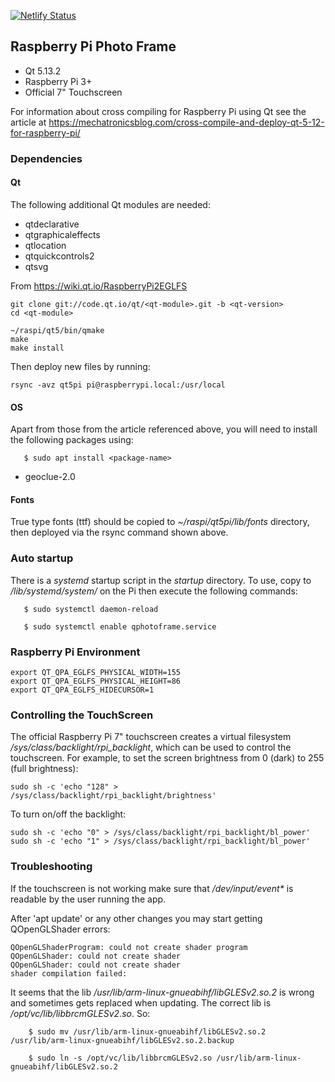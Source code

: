 [![Netlify Status](https://api.netlify.com/api/v1/badges/6bd28497-7039-4b4f-8090-9d2e591c6d64/deploy-status)](https://app.netlify.com/sites/neaveynet/deploys)

## Raspberry Pi Photo Frame

* Qt 5.13.2
* Raspberry Pi 3+
* Official 7" Touchscreen

For information about cross compiling for Raspberry Pi using Qt see the article at https://mechatronicsblog.com/cross-compile-and-deploy-qt-5-12-for-raspberry-pi/


### Dependencies

#### Qt

The following additional Qt modules are needed:

* qtdeclarative
* qtgraphicaleffects
* qtlocation
* qtquickcontrols2
* qtsvg

From https://wiki.qt.io/RaspberryPi2EGLFS

```
git clone git://code.qt.io/qt/<qt-module>.git -b <qt-version>
cd <qt-module>

~/raspi/qt5/bin/qmake
make
make install
```

Then deploy new files by running:

```
rsync -avz qt5pi pi@raspberrypi.local:/usr/local
```

#### OS

Apart from those from the article referenced above, you will need to install the following packages using:

```
   $ sudo apt install <package-name>
```

* geoclue-2.0

#### Fonts

True type fonts (ttf) should be copied to _~/raspi/qt5pi/lib/fonts_ directory, then deployed via the rsync command shown above. 


### Auto startup

There is a _systemd_ startup script in the _startup_ directory. To use, copy to _/lib/systemd/system/_ on the Pi then execute the following commands:

```
   $ sudo systemctl daemon-reload

   $ sudo systemctl enable qphotoframe.service
```

### Raspberry Pi Environment

```
export QT_QPA_EGLFS_PHYSICAL_WIDTH=155
export QT_QPA_EGLFS_PHYSICAL_HEIGHT=86
export QT_QPA_EGLFS_HIDECURSOR=1
```

### Controlling the TouchScreen

The official Raspberry Pi 7" touchscreen creates a virtual filesystem _/sys/class/backlight/rpi_backlight_, which can be used to control the touchscreen. For example, to set the screen brightness from 0 (dark) to 255 (full brightness):

```
sudo sh -c 'echo "128" > /sys/class/backlight/rpi_backlight/brightness'
```

To turn on/off the backlight:

```
sudo sh -c 'echo "0" > /sys/class/backlight/rpi_backlight/bl_power'
sudo sh -c 'echo "1" > /sys/class/backlight/rpi_backlight/bl_power'
```

### Troubleshooting

If the touchscreen is not working make sure that _/dev/input/event*_ is readable by the user running the app.

After 'apt update' or any other changes you may start getting QOpenGLShader errors:

```
QOpenGLShaderProgram: could not create shader program
QOpenGLShader: could not create shader
QOpenGLShader: could not create shader
shader compilation failed:
```

It seems that the lib _/usr/lib/arm-linux-gnueabihf/libGLESv2.so.2_ is wrong and sometimes gets replaced when updating. The correct lib is _/opt/vc/lib/libbrcmGLESv2.so_. So:

```
    $ sudo mv /usr/lib/arm-linux-gnueabihf/libGLESv2.so.2 /usr/lib/arm-linux-gnueabihf/libGLESv2.so.2.backup

    $ sudo ln -s /opt/vc/lib/libbrcmGLESv2.so /usr/lib/arm-linux-gnueabihf/libGLESv2.so.2
```


